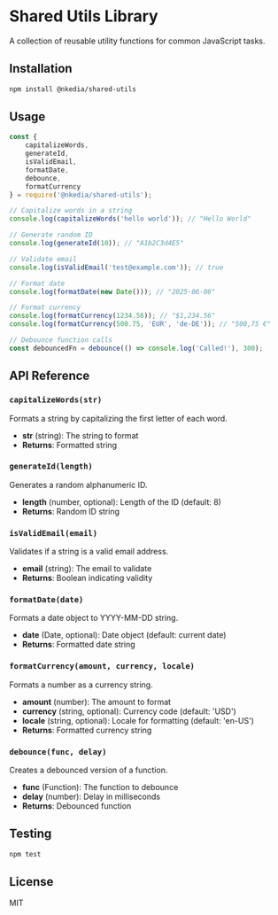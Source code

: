 # Shared Utils Library

A collection of reusable utility functions for common JavaScript tasks.

## Installation

```bash
npm install @nkedia/shared-utils
```

## Usage

```javascript
const { 
    capitalizeWords, 
    generateId, 
    isValidEmail, 
    formatDate, 
    debounce,
    formatCurrency
} = require('@nkedia/shared-utils');

// Capitalize words in a string
console.log(capitalizeWords('hello world')); // "Hello World"

// Generate random ID
console.log(generateId(10)); // "A1b2C3d4E5"

// Validate email
console.log(isValidEmail('test@example.com')); // true

// Format date
console.log(formatDate(new Date())); // "2025-06-06"

// Format currency
console.log(formatCurrency(1234.56)); // "$1,234.56"
console.log(formatCurrency(500.75, 'EUR', 'de-DE')); // "500,75 €"

// Debounce function calls
const debouncedFn = debounce(() => console.log('Called!'), 300);
```

## API Reference

### `capitalizeWords(str)`
Formats a string by capitalizing the first letter of each word.
- **str** (string): The string to format
- **Returns**: Formatted string

### `generateId(length)`
Generates a random alphanumeric ID.
- **length** (number, optional): Length of the ID (default: 8)
- **Returns**: Random ID string

### `isValidEmail(email)`
Validates if a string is a valid email address.
- **email** (string): The email to validate
- **Returns**: Boolean indicating validity

### `formatDate(date)`
Formats a date object to YYYY-MM-DD string.
- **date** (Date, optional): Date object (default: current date)
- **Returns**: Formatted date string

### `formatCurrency(amount, currency, locale)`
Formats a number as a currency string.
- **amount** (number): The amount to format
- **currency** (string, optional): Currency code (default: 'USD')
- **locale** (string, optional): Locale for formatting (default: 'en-US')
- **Returns**: Formatted currency string

### `debounce(func, delay)`
Creates a debounced version of a function.
- **func** (Function): The function to debounce
- **delay** (number): Delay in milliseconds
- **Returns**: Debounced function

## Testing

```bash
npm test
```

## License

MIT